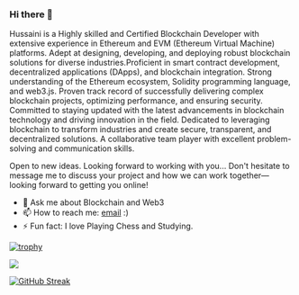 ### Hi there 👋


Hussaini is a Highly skilled and Certified Blockchain Developer with extensive experience in Ethereum and EVM (Ethereum Virtual Machine) platforms. Adept at designing, developing, and deploying robust blockchain solutions for diverse industries.Proficient in smart contract development, decentralized applications (DApps), and blockchain integration. Strong understanding of the Ethereum ecosystem, Solidity programming language, and web3.js. Proven track record of successfully delivering complex blockchain projects, optimizing performance, and ensuring security. Committed to staying updated with the latest advancements in blockchain technology and driving innovation in the field. Dedicated to leveraging blockchain to transform industries and create secure, transparent, and decentralized solutions. A collaborative team player with excellent problem-solving and communication skills.

Open to new ideas. Looking forward to working with you...
Don't hesitate to message me to discuss your project and how we can work together—looking forward to getting you online!

 

- 💬 Ask me about Blockchain and Web3
- 📫 How to reach me: [email](mailto:hauwal4969@gmail.com) :)
- ⚡ Fun fact: I love Playing Chess and Studying.


[![trophy](https://github-profile-trophy.vercel.app/?username=blackalbino01&theme=onedark)](https://github.com/ryo-ma/github-profile-trophy)


 <a href="https://github.com/anuraghazra/github-readme-stats"><img align="center" src="https://github-readme-stats.vercel.app/api/top-langs/?username=blackalbino01&layout=compact&theme=buefy&hide_border=true" /></a>

[![GitHub Streak](https://streak-stats.demolab.com?user=blackalbino01&theme=highcontrast&hide_border=true&fire=EB5454)](https://git.io/streak-stats)



